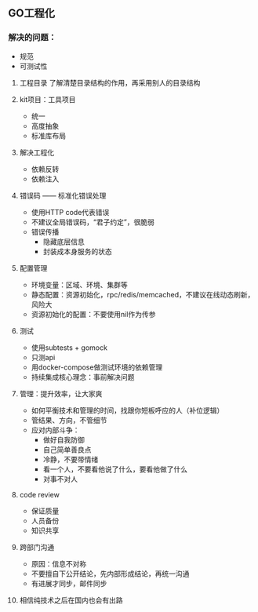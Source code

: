 ## GO工程化
### 解决的问题：
* 规范
* 可测试性

1. 工程目录
了解清楚目录结构的作用，再采用别人的目录结构

2. kit项目：工具项目
    * 统一
    * 高度抽象
    * 标准库布局
3. 解决工程化
	* 依赖反转
	* 依赖注入
4. 错误码 —— 标准化错误处理
	* 使用HTTP code代表错误
	* 不建议全局错误码，“君子约定”，很脆弱
	* 错误传播
	    * 隐藏底层信息
		* 封装成本身服务的状态
5. 配置管理
	* 环境变量：区域、环境、集群等
	* 静态配置：资源初始化，rpc/redis/memcached，不建议在线动态刷新，风险大
	* 资源初始化的配置：不要使用nil作为传参
6. 测试
	* 使用subtests + gomock
	* 只测api
	* 用docker-compose做测试环境的依赖管理
	* 持续集成核心理念：事前解决问题
7. 管理：提升效率，让大家爽
	* 如何平衡技术和管理的时间，找跟你短板呼应的人（补位逻辑）
	* 管结果、方向，不管细节
	* 应对内部斗争：
		* 做好自我防御
		* 自己简单善良点
		* 冷静，不要带情绪
		* 看一个人，不要看他说了什么，要看他做了什么
		* 对事不对人
8. code review
	* 保证质量
	* 人员备份
	* 知识共享
9. 跨部门沟通
	* 原因：信息不对称
	* 不要擅自下公开结论，先内部形成结论，再统一沟通
	* 有进展才同步，邮件同步
10. 相信纯技术之后在国内也会有出路